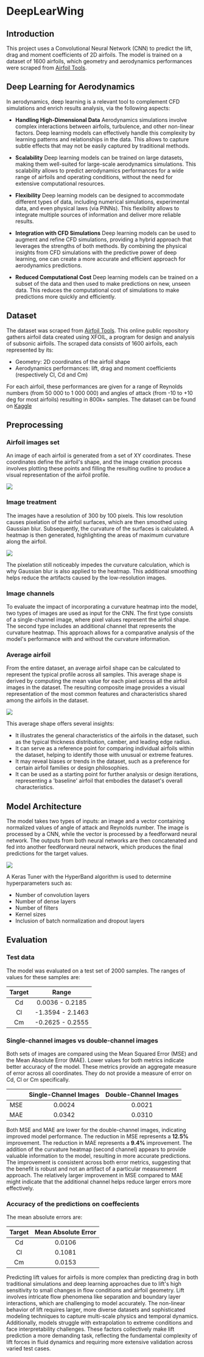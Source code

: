 # DeepLearWing

## Introduction

This project uses a Convolutional Neural Network (CNN) to predict the lift, drag and moment coefficients of 2D airfoils. The model is trained on a dataset of 1600 airfoils, which geometry and aerodynamics performances were scraped from [Airfoil Tools](http://airfoiltools.com/). 

## Deep Learning for Aerodynamics

In aerodynamics, deep learning is a relevant tool to complement CFD simulations and enrich results analysis, via the following aspects:

* **Handling High-Dimensional Data**
Aerodynamics simulations involve complex interactions between airfoils, turbulence, and other non-linear factors. Deep learning models can effectively handle this complexity by learning patterns and relationships in the data. This allows to capture subtle effects that may not be easily captured by traditional methods.

* **Scalability**
Deep learning models can be trained on large datasets, making them well-suited for large-scale aerodynamics simulations. This scalability allows to predict aerodynamics performances for a wide range of airfoils and operating conditions, without the need for extensive computational resources.

* **Flexibility**
Deep learning models can be designed to accommodate different types of data, including numerical simulations, experimental data, and even physical laws (via PINNs). This flexibility allows to integrate multiple sources of information and deliver more reliable results.

* **Integration with CFD Simulations**
Deep learning models can be used to augment and refine CFD simulations, providing a hybrid approach that leverages the strengths of both methods. By combining the physical insights from CFD simulations with the predictive power of deep learning, one can create a more accurate and efficient approach for aerodynamics predictions.

* **Reduced Computational Cost**
Deep learning models can be trained on a subset of the data and then used to make predictions on new, unseen data. This reduces the computational cost of simulations to make predictions more quickly and efficiently.


## Dataset

The dataset was scraped from [Airfoil Tools](http://airfoiltools.com/). This online public repository gathers airfoil data created using XFOIL, a program for design and analysis of subsonic airfoils. The scraped data consists of 1600 airfoils, each represented by its:

* Geometry: 2D coordinates of the airfoil shape
* Aerodynamics performances: lift, drag and moment coefficients (respectively Cl, Cd and Cm)

For each airfoil, these performances are given for a range of Reynolds numbers (from 50 000 to 1 000 000) and angles of attack (from -10 to +10 deg for most airfoils) resulting in 800k+ samples. The dataset can be found on [Kaggle](https://www.kaggle.com/datasets/victorienmichel/deeplearwing)

## Preprocessing

### Airfoil images set

An image of each airfoil is generated from a set of XY coordinates. These coordinates define the airfoil's shape, and the image creation process involves plotting these points and filling the resulting outline to produce a visual representation of the airfoil profile.

![](images/airfoils_set.png)

### Image treatment

The images have a resolution of 300 by 100 pixels. This low resolution causes pixelation of the airfoil surfaces, which are then smoothed using Gaussian blur. Subsequently, the curvature of the surfaces is calculated. A heatmap is then generated, highlighting the areas of maximum curvature along the airfoil.

![](images/preprocessing_steps.png)

The pixelation still noticeably impedes the curvature calculation, which is why Gaussian blur is also applied to the heatmap. This additional smoothing helps reduce the artifacts caused by the low-resolution images.

### Image channels

To evaluate the impact of incorporating a curvature heatmap into the model, two types of images are used as input for the CNN. The first type consists of a single-channel image, where pixel values represent the airfoil shape. The second type includes an additional channel that represents the curvature heatmap. This approach allows for a comparative analysis of the model's performance with and without the curvature information.

### Average airfoil 

From the entire dataset, an average airfoil shape can be calculated to represent the typical profile across all samples. This average shape is derived by computing the mean value for each pixel across all the airfoil images in the dataset. The resulting composite image provides a visual representation of the most common features and characteristics shared among the airfoils in the dataset.

![](images/average_airfoil.png)

This average shape offers several insights:
* It illustrates the general characteristics of the airfoils in the dataset, such as the typical thickness distribution, camber, and leading edge radius.
* It can serve as a reference point for comparing individual airfoils within the dataset, helping to identify those with unusual or extreme features.
* It may reveal biases or trends in the dataset, such as a preference for certain airfoil families or design philosophies.
* It can be used as a starting point for further analysis or design iterations, representing a 'baseline' airfoil that embodies the dataset's overall characteristics.

## Model Architecture

The model takes two types of inputs: an image and a vector containing normalized values of angle of attack and Reynolds number. The image is processed by a CNN, while the vector is processed by a feedforward neural network. The outputs from both neural networks are then concatenated and fed into another feedforward neural network, which produces the final predictions for the target values.

![](images/nn_arch.png)

A Keras Tuner with the HyperBand algorithm is used to determine hyperparameters such as:
* Number of convolution layers
* Number of dense layers
* Number of filters
* Kernel sizes
* Inclusion of batch normalization and dropout layers

## Evaluation

### Test data

The model was evaluated on a test set of 2000 samples.
The ranges of values for these samples are:

| Target | Range |
| :---: | :---: |
| Cd | 0.0036 - 0.2185 |
| Cl | -1.3594 - 2.1463 |
| Cm | -0.2625 - 0.2555 |

### Single-channel images vs double-channel images

Both sets of images are compared using the Mean Squared Error (MSE) and the Mean Absolute Error (MAE). Lower values for both metrics indicate better accuracy of the model. These metrics provide an aggregate measure of error across all coordinates. They do not provide a measure of error on Cd, Cl or Cm specifically.

| | Single-Channel Images | Double-Channel Images |
| :---: | :---: | :---: |
| MSE | 0.0024 | 0.0021 |
| MAE | 0.0342 | 0.0310 |

Both MSE and MAE are lower for the double-channel images, indicating improved model performance. The reduction in MSE represents a **12.5%** improvement. The reduction in MAE represents a **9.4%** improvement. The addition of the curvature heatmap (second channel) appears to provide valuable information to the model, resulting in more accurate predictions. The improvement is consistent across both error metrics, suggesting that the benefit is robust and not an artifact of a particular measurement approach. The relatively larger improvement in MSE compared to MAE might indicate that the additional channel helps reduce larger errors more effectively.

### Accuracy of the predictions on coeffecients

The mean absolute errors are:

| Target | Mean Absolute Error |
| :---: | :---: |
| Cd | 0.0106 |
| Cl | 0.1081 |
| Cm | 0.0153 |

Predicting lift values for airfoils is more complex than predicting drag in both traditional simulations and deep learning approaches due to lift's high sensitivity to small changes in flow conditions and airfoil geometry. Lift involves intricate flow phenomena like separation and boundary layer interactions, which are challenging to model accurately. The non-linear behavior of lift requires larger, more diverse datasets and sophisticated modeling techniques to capture multi-scale physics and temporal dynamics. Additionally, models struggle with extrapolation to extreme conditions and face interpretability challenges. These factors collectively make lift prediction a more demanding task, reflecting the fundamental complexity of lift forces in fluid dynamics and requiring more extensive validation across varied test cases.

